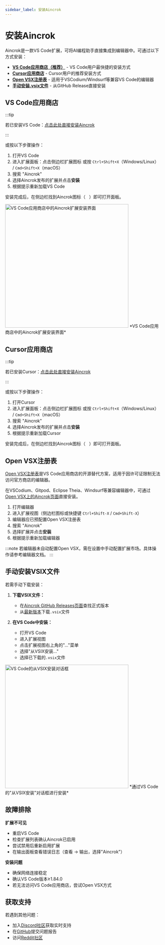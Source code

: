 ```yaml
---
sidebar_label: 安装Aincrok
---
```


# 安装Aincrok

Aincrok是一款VS Code扩展，可将AI编程助手直接集成到编辑器中。可通过以下方式安装：

- [**VS Code应用商店（推荐）**](#vs-code-marketplace) - VS Code用户最快捷的安装方式
- [**Cursor应用商店**](#cursor-marketplace) - Cursor用户的推荐安装方式
- [**Open VSX注册表**](#open-vsx-registry) - 适用于VSCodium/Windsurf等兼容VS Code的编辑器
- [**手动安装.vsix文件**](#manual-installation-from-vsix) - 从GitHub Release直接安装

## VS Code应用商店

:::tip

若已安装VS Code：[点击此处直接安装Aincrok](vscode:extension/aincrok.aincrok)

:::

或按以下步骤操作：

1. 打开VS Code
2. 进入扩展面板：点击侧边栏扩展图标 或按 `Ctrl+Shift+X`（Windows/Linux） / `Cmd+Shift+X`（macOS）
3. 搜索 "Aincrok"
4. 选择Aincrok发布的扩展并点击**安装**
5. 根据提示重新加载VS Code

安装完成后，在侧边栏找到Aincrok图标（<img src="/docs/img/aincrok-icon.svg" width="12" />）即可打开面板。

<img src="/docs/img/installing/installing.png" alt="VS Code应用商店中的Aincrok扩展安装界面" width="400" />
*VS Code应用商店中的Aincrok扩展安装界面*

## Cursor应用商店

:::tip

若已安装Cursor：[点击此处直接安装Aincrok](cursor:extension/aincrok.aincrok)

:::

或按以下步骤操作：

1. 打开Cursor
2. 进入扩展面板：点击侧边栏扩展图标 或按 `Ctrl+Shift+X`（Windows/Linux） / `Cmd+Shift+X`（macOS）
3. 搜索 "Aincrok"
4. 选择Aincrok发布的扩展并点击**安装**
5. 根据提示重新加载Cursor

安装完成后，在侧边栏找到Aincrok图标（<img src="/docs/img/aincrok-icon.svg" width="12" />）即可打开面板。

## Open VSX注册表

[Open VSX注册表](https://open-vsx.org/)是VS Code应用商店的开源替代方案，适用于因许可证限制无法访问官方商店的编辑器。

在VSCodium、Gitpod、Eclipse Theia、Windsurf等兼容编辑器中，可通过[Open VSX上的Aincrok页面](https://open-vsx.org/extension/kilocode/AINCROK)直接安装。

1. 打开编辑器
2. 进入扩展视图（侧边栏图标或快捷键 `Ctrl+Shift-X` / `Cmd+Shift-X`）
3. 编辑器应已预配置Open VSX注册表
4. 搜索 "Aincrok"
5. 选择扩展并点击**安装**
6. 根据提示重新加载编辑器

:::note
若编辑器未自动配置Open VSX，需在设置中手动配置扩展市场。具体操作请参考编辑器文档。
:::

## 手动安装VSIX文件

若需手动下载安装：

1. **下载VSIX文件：**

    - 在[Aincrok GitHub Releases页面](https://github.com/aincrok/kilocode/releases)查找正式版本
    - 从[最新版本](https://github.com/aincrok/kilocode/releases/latest)下载`.vsix`文件

2. **在VS Code中安装：**
    - 打开VS Code
    - 进入扩展视图
    - 点击扩展视图右上角的"..."菜单
    - 选择"从VSIX安装..."
    - 选择已下载的`.vsix`文件

<img src="/docs/img/installing/installing-2.png" alt="VS Code的从VSIX安装对话框" width="400" />
*通过VS Code的"从VSIX安装"对话框进行安装*

## 故障排除

**扩展不可见**

- 重启VS Code
- 检查扩展列表确认Aincrok已启用
- 尝试禁用后重新启用扩展
- 在输出面板查看错误日志（查看 → 输出，选择"Aincrok"）

**安装问题**

- 确保网络连接稳定
- 确认VS Code版本≥1.84.0
- 若无法访问VS Code应用商店，尝试Open VSX方式

## 获取支持

若遇到其他问题：

- 加入[Discord社区](https://aincrok.dev/discord)获取实时支持
- 在[GitHub](https://github.com/aincrok/kilocode/issues)提交问题报告
- 访问[Reddit社区](https://www.reddit.com/r/Aincrok)
